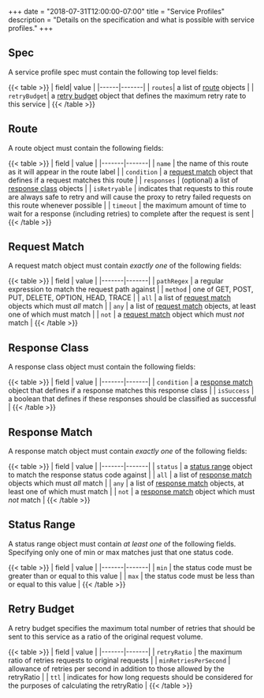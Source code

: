 +++
date = "2018-07-31T12:00:00-07:00"
title = "Service Profiles"
description = "Details on the specification and what is possible with service profiles."
+++

## Spec

A service profile spec must contain the following top level fields:

{{< table >}}
| field| value |
|------|-------|
| `routes`| a list of [route](#route) objects |
| `retryBudget`| a [retry budget](#retry-budget) object that defines the maximum retry rate to this service |
{{< /table >}}

## Route

A route object must contain the following fields:

{{< table >}}
| field | value |
|-------|-------|
| `name` | the name of this route as it will appear in the route label |
| `condition` | a [request match](#request-match) object that defines if a request matches this route |
| `responses` | (optional) a list of [response class](#response-class) objects |
| `isRetryable` | indicates that requests to this route are always safe to retry and will cause the proxy to retry failed requests on this route whenever possible |
| `timeout` | the maximum amount of time to wait for a response (including retries) to complete after the request is sent |
{{< /table >}}

## Request Match

A request match object must contain _exactly one_ of the following fields:

{{< table >}}
| field | value |
|-------|-------|
| `pathRegex` | a regular expression to match the request path against |
| `method` | one of GET, POST, PUT, DELETE, OPTION, HEAD, TRACE |
| `all` | a list of [request match](#request-match) objects which must _all_ match |
| `any` | a list of [request match](#request-match) objects, at least one of which must match |
| `not` | a [request match](#request-match) object which must _not_ match |
{{< /table >}}

## Response Class

A response class object must contain the following fields:

{{< table >}}
| field | value |
|-------|-------|
| `condition` | a [response match](#response-match) object that defines if a response matches this response class |
| `isSuccess` | a boolean that defines if these responses should be classified as successful |
{{< /table >}}

## Response Match

A response match object must contain _exactly one_ of the following fields:

{{< table >}}
| field | value |
|-------|-------|
| `status` | a [status range](#status-range) object to match the response status code against |
| `all` | a list of [response match](#response-match) objects which must _all_ match |
| `any` | a list of [response match](#response-match) objects, at least one of which must match |
| `not` | a [response match](#response-match) object which must _not_ match |
{{< /table >}}

## Status Range

A status range object must contain _at least one_ of the following fields.
Specifying only one of min or max matches just that one status code.

{{< table >}}
| field | value |
|-------|-------|
| `min` | the status code must be greater than or equal to this value |
| `max` | the status code must be less than or equal to this value |
{{< /table >}}

## Retry Budget

A retry budget specifies the maximum total number of retries that should be sent
to this service as a ratio of the original request volume.

{{< table >}}
| field | value |
|-------|-------|
| `retryRatio` | the maximum ratio of retries requests to original requests |
| `minRetriesPerSecond` | allowance of retries per second in addition to those allowed by the retryRatio |
| `ttl` | indicates for how long requests should be considered for the purposes of calculating the retryRatio |
{{< /table >}}
